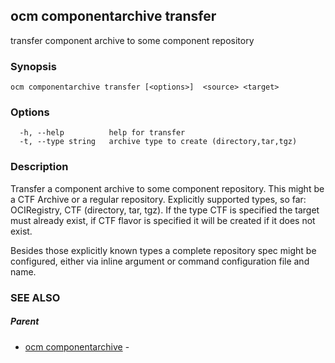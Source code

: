 ## ocm componentarchive transfer

transfer component archive to some component repository

### Synopsis

```
ocm componentarchive transfer [<options>]  <source> <target>
```

### Options

```
  -h, --help          help for transfer
  -t, --type string   archive type to create (directory,tar,tgz)
```

### Description


Transfer a component archive to some component repository. This might
be a CTF Archive or a regular repository.
Explicitly supported types, so far: OCIRegistry, CTF (directory, tar, tgz).
If the type CTF is specified the target must already exist, if CTF flavor
is specified it will be created if it does not exist.

Besides those explicitly known types a complete repository spec might be configured,
either via inline argument or command configuration file and name.


### SEE ALSO

##### Parent

* [ocm componentarchive](ocm_componentarchive.md)	 - 

